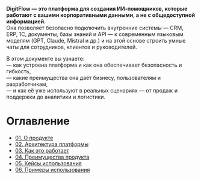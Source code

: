 **DigitFlow — это платформа для создания ИИ-помощников, которые работают с вашими корпоративными данными, а не с общедоступной информацией.**  
Она позволяет безопасно подключить внутренние системы — CRM, ERP, 1С, документы, базы знаний и API — к современным языковым моделям (GPT, Claude, Mistral и др.) и на этой основе строить умные чаты для сотрудников, клиентов и руководителей.

В этом документе вы узнаете:  
— как устроена платформа и как она обеспечивает безопасность и гибкость,  
— какие преимущества она даёт бизнесу, пользователям и разработчикам,  
— и как её уже используют в реальных сценариях — от продаж и поддержки до аналитики и логистики.

# Оглавление

- [01. О продукте](./01-about/README.md)
- [02. Архитектура платформы](./02-architecture/README.md)
- [03. Как это работает](./03-how-it-works/README.md)
- [04. Преимущества продукта](./04-benefits/README.md)
- [05. Кейсы использования](./05-use-cases/README.md)
- [06. Примеры использования](./06-examples/README.md)